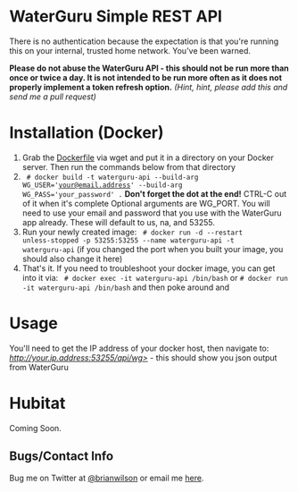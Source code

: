 # WaterGuru Simple REST API

There is no authentication because the expectation is that you're running this on your internal, trusted home network. You've been warned.

<b>Please do not abuse the WaterGuru API - this should not be run more than once or twice a day. It is not intended to be run more often as it does not
properly implement a token refresh option.</b> <i>(Hint, hint, please add this
and send me a pull request)</i>

# Installation (Docker)
1. Grab the [Dockerfile](https://raw.githubusercontent.com/bdwilson/waterguru-api/master/Dockerfile) via wget and put it in a directory on your Docker server. Then run the commands
below from that directory
2. <code> # docker build -t waterguru-api --build-arg WG_USER='your@email.address' --build-arg WG_PASS='your_password' .</code> __Don't forget the dot at the end!__ CTRL-C out of it when it's complete
Optional arguments are WG_PORT. You will need to use your email and
password that you use with the WaterGuru app already. These will default to us, na,
and 53255.
3. Run your newly created image: <code> # docker run -d --restart unless-stopped -p 53255:53255 --name waterguru-api -t waterguru-api</code> (if you changed the port when you built your image, you should also change it here)
4. That's it. If you need to troubleshoot your docker image, you can get into
it via:
<code> # docker exec -it waterguru-api /bin/bash</code> or 
<code># docker run -it waterguru-api /bin/bash</code> and then poke around and

# Usage
You'll need to get the IP address of your docker host, then navigate to: <i>http://your.ip.address:53255/api/wg></i> - this should show you json output from WaterGuru

# Hubitat
Coming Soon. 

Bugs/Contact Info
-----------------
Bug me on Twitter at [@brianwilson](http://twitter.com/brianwilson) or email me [here](http://cronological.com/comment.php?ref=bubba).
